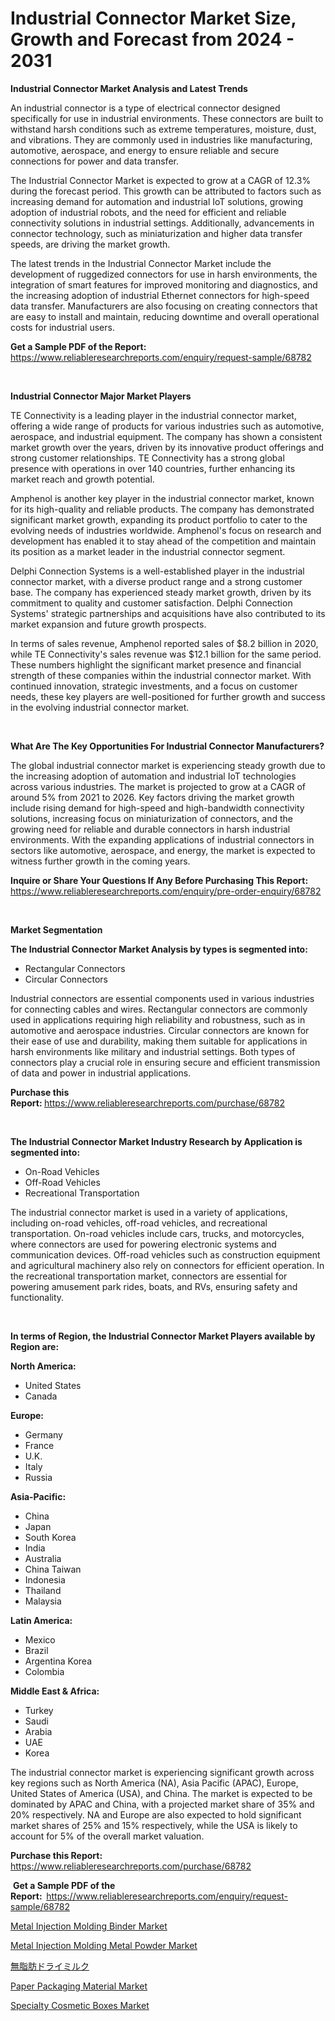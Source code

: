 <p><h1>Industrial Connector Market Size, Growth and Forecast from 2024 - 2031</h1></p><p><strong>Industrial Connector Market Analysis and Latest Trends</strong></p>
<p><p>An industrial connector is a type of electrical connector designed specifically for use in industrial environments. These connectors are built to withstand harsh conditions such as extreme temperatures, moisture, dust, and vibrations. They are commonly used in industries like manufacturing, automotive, aerospace, and energy to ensure reliable and secure connections for power and data transfer.</p><p>The Industrial Connector Market is expected to grow at a CAGR of 12.3% during the forecast period. This growth can be attributed to factors such as increasing demand for automation and industrial IoT solutions, growing adoption of industrial robots, and the need for efficient and reliable connectivity solutions in industrial settings. Additionally, advancements in connector technology, such as miniaturization and higher data transfer speeds, are driving the market growth.</p><p>The latest trends in the Industrial Connector Market include the development of ruggedized connectors for use in harsh environments, the integration of smart features for improved monitoring and diagnostics, and the increasing adoption of industrial Ethernet connectors for high-speed data transfer. Manufacturers are also focusing on creating connectors that are easy to install and maintain, reducing downtime and overall operational costs for industrial users.</p></p>
<p><strong>Get a Sample PDF of the Report:&nbsp;</strong> <a href="https://www.reliableresearchreports.com/enquiry/request-sample/68782">https://www.reliableresearchreports.com/enquiry/request-sample/68782</a></p>
<p>&nbsp;</p>
<p><strong>Industrial Connector Major Market Players</strong></p>
<p><p>TE Connectivity is a leading player in the industrial connector market, offering a wide range of products for various industries such as automotive, aerospace, and industrial equipment. The company has shown a consistent market growth over the years, driven by its innovative product offerings and strong customer relationships. TE Connectivity has a strong global presence with operations in over 140 countries, further enhancing its market reach and growth potential.</p><p>Amphenol is another key player in the industrial connector market, known for its high-quality and reliable products. The company has demonstrated significant market growth, expanding its product portfolio to cater to the evolving needs of industries worldwide. Amphenol's focus on research and development has enabled it to stay ahead of the competition and maintain its position as a market leader in the industrial connector segment.</p><p>Delphi Connection Systems is a well-established player in the industrial connector market, with a diverse product range and a strong customer base. The company has experienced steady market growth, driven by its commitment to quality and customer satisfaction. Delphi Connection Systems' strategic partnerships and acquisitions have also contributed to its market expansion and future growth prospects.</p><p>In terms of sales revenue, Amphenol reported sales of $8.2 billion in 2020, while TE Connectivity's sales revenue was $12.1 billion for the same period. These numbers highlight the significant market presence and financial strength of these companies within the industrial connector market. With continued innovation, strategic investments, and a focus on customer needs, these key players are well-positioned for further growth and success in the evolving industrial connector market.</p></p>
<p>&nbsp;</p>
<p><strong>What Are The Key Opportunities For Industrial Connector Manufacturers?</strong></p>
<p><p>The global industrial connector market is experiencing steady growth due to the increasing adoption of automation and industrial IoT technologies across various industries. The market is projected to grow at a CAGR of around 5% from 2021 to 2026. Key factors driving the market growth include rising demand for high-speed and high-bandwidth connectivity solutions, increasing focus on miniaturization of connectors, and the growing need for reliable and durable connectors in harsh industrial environments. With the expanding applications of industrial connectors in sectors like automotive, aerospace, and energy, the market is expected to witness further growth in the coming years.</p></p>
<p><strong>Inquire or Share Your Questions If Any Before Purchasing This Report:</strong> <a href="https://www.reliableresearchreports.com/enquiry/pre-order-enquiry/68782">https://www.reliableresearchreports.com/enquiry/pre-order-enquiry/68782</a></p>
<p>&nbsp;</p>
<p><strong>Market Segmentation</strong></p>
<p><strong>The Industrial Connector Market Analysis by types is segmented into:</strong></p>
<p><ul><li>Rectangular Connectors</li><li>Circular Connectors</li></ul></p>
<p><p>Industrial connectors are essential components used in various industries for connecting cables and wires. Rectangular connectors are commonly used in applications requiring high reliability and robustness, such as in automotive and aerospace industries. Circular connectors are known for their ease of use and durability, making them suitable for applications in harsh environments like military and industrial settings. Both types of connectors play a crucial role in ensuring secure and efficient transmission of data and power in industrial applications.</p></p>
<p><strong>Purchase this Report:&nbsp;</strong><a href="https://www.reliableresearchreports.com/purchase/68782">https://www.reliableresearchreports.com/purchase/68782</a></p>
<p>&nbsp;</p>
<p><strong>The Industrial Connector Market Industry Research by Application is segmented into:</strong></p>
<p><ul><li>On-Road Vehicles</li><li>Off-Road Vehicles</li><li>Recreational Transportation</li></ul></p>
<p><p>The industrial connector market is used in a variety of applications, including on-road vehicles, off-road vehicles, and recreational transportation. On-road vehicles include cars, trucks, and motorcycles, where connectors are used for powering electronic systems and communication devices. Off-road vehicles such as construction equipment and agricultural machinery also rely on connectors for efficient operation. In the recreational transportation market, connectors are essential for powering amusement park rides, boats, and RVs, ensuring safety and functionality.</p></p>
<p>&nbsp;</p>
<p><strong>In terms of Region, the Industrial Connector Market Players available by Region are:</strong></p>
<p>
    <p> <strong> North America: </strong>
        <ul>
            <li>United States</li>
            <li>Canada</li>
        </ul>
        </p> 
    <p> <strong> Europe: </strong>
        <ul>
            <li>Germany</li>
            <li>France</li>
            <li>U.K.</li>
            <li>Italy</li>
            <li>Russia</li>
        </ul>
        </p> 
    <p> <strong> Asia-Pacific: </strong>
        <ul>
            <li>China</li>
            <li>Japan</li>
            <li>South Korea</li>
            <li>India</li>
            <li>Australia</li>
            <li>China Taiwan</li>
            <li>Indonesia</li>
            <li>Thailand</li>
            <li>Malaysia</li>
        </ul>
        </p> 
    <p> <strong> Latin America: </strong>
        <ul>
            <li>Mexico</li>
            <li>Brazil</li>
            <li>Argentina Korea</li>
            <li>Colombia</li>
        </ul>
        </p> 
    <p> <strong> Middle East & Africa: </strong>
        <ul>
            <li>Turkey</li>
            <li>Saudi</li>
            <li>Arabia</li>
            <li>UAE</li>
            <li>Korea</li>
        </ul>
    </p>
    </p>
<p><p>The industrial connector market is experiencing significant growth across key regions such as North America (NA), Asia Pacific (APAC), Europe, United States of America (USA), and China. The market is expected to be dominated by APAC and China, with a projected market share of 35% and 20% respectively. NA and Europe are also expected to hold significant market shares of 25% and 15% respectively, while the USA is likely to account for 5% of the overall market valuation.</p></p>
<p><strong>Purchase this Report: </strong><a href="https://www.reliableresearchreports.com/purchase/68782">https://www.reliableresearchreports.com/purchase/68782</a></p>
<p>&nbsp;<strong>Get a Sample PDF of the Report:&nbsp;&nbsp;</strong><a href="https://www.reliableresearchreports.com/enquiry/request-sample/68782">https://www.reliableresearchreports.com/enquiry/request-sample/68782</a></p>
<p><strong></strong></p>
<p><p><a href="https://view.publitas.com/reportprime-1/metal-injection-molding-binder-market-research-report-provides-thorough-industry-overview-which-offers-an-in-depth-analysis-of-product-trends-and-new-market-divisions/">Metal Injection Molding Binder Market</a></p><p><a href="https://view.publitas.com/reportprime-1/metal-injection-molding-metal-powder-market-research-report-unlocks-analysis-on-the-market-financial-status-market-size-and-market-revenue-upto-2031/">Metal Injection Molding Metal Powder Market</a></p><p><a href="https://medium.com/@lubmix/non-fat-dry-milk-%E5%A0%B1%E5%91%8A%E6%9B%B8%E3%81%AF-%E3%81%93%E3%81%AE%E5%B8%82%E5%A0%B4%E3%81%AE%E6%9C%80%E6%96%B0%E3%81%AE%E3%83%88%E3%83%AC%E3%83%B3%E3%83%89%E3%82%84%E6%88%90%E9%95%B7%E3%81%AE%E6%A9%9F%E4%BC%9A%E3%82%92%E6%98%8E%E3%82%89%E3%81%8B%E3%81%AB%E3%81%97%E3%81%A6%E3%81%84%E3%81%BE%E3%81%99-78ff90bf24bc">無脂肪ドライミルク</a></p><p><a href="https://sudsy-motorcycle-bbc.notion.site/Paper-Packaging-Material-Market-Analysis-Examines-its-Scope-on-Growth-Opportunities-and-Forecasted--2175caf29eb743169f5ca92a9f09227e">Paper Packaging Material Market</a></p><p><a href="https://military-diascia-e68.notion.site/Specialty-Cosmetic-Boxes-Market-Research-Report-Forecasted-for-Period-from-2024-2031-by-Market-Ty-bea8c63f6c0a46819cc1ed2c2b89e7a2">Specialty Cosmetic Boxes Market</a></p></p>